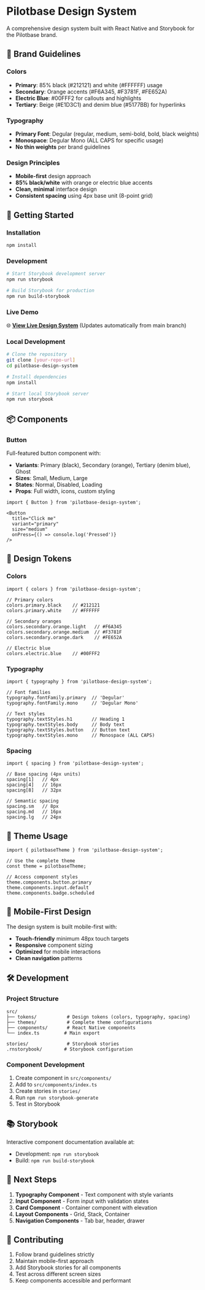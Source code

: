 # Pilotbase Design System

A comprehensive design system built with React Native and Storybook for the Pilotbase brand.

## 🎨 Brand Guidelines

### Colors
- **Primary**: 85% black (#212121) and white (#FFFFFF) usage
- **Secondary**: Orange accents (#F6A345, #F3781F, #FE652A) 
- **Electric Blue**: #00FFF2 for callouts and highlights
- **Tertiary**: Beige (#E1D3C1) and denim blue (#5177BB) for hyperlinks

### Typography
- **Primary Font**: Degular (regular, medium, semi-bold, bold, black weights)
- **Monospace**: Degular Mono (ALL CAPS for specific usage)
- **No thin weights** per brand guidelines

### Design Principles
- **Mobile-first** design approach
- **85% black/white** with orange or electric blue accents
- **Clean, minimal** interface design
- **Consistent spacing** using 4px base unit (8-point grid)

## 🚀 Getting Started

### Installation
```bash
npm install
```

### Development
```bash
# Start Storybook development server
npm run storybook

# Build Storybook for production
npm run build-storybook
```

### Live Demo
🌐 **[View Live Design System](https://pilotbase-design-system.vercel.app)** (Updates automatically from main branch)

### Local Development
```bash
# Clone the repository
git clone [your-repo-url]
cd pilotbase-design-system

# Install dependencies
npm install

# Start local Storybook server
npm run storybook
```

## 📦 Components

### Button
Full-featured button component with:
- **Variants**: Primary (black), Secondary (orange), Tertiary (denim blue), Ghost
- **Sizes**: Small, Medium, Large
- **States**: Normal, Disabled, Loading
- **Props**: Full width, icons, custom styling

```tsx
import { Button } from 'pilotbase-design-system';

<Button 
  title="Click me" 
  variant="primary" 
  size="medium" 
  onPress={() => console.log('Pressed')} 
/>
```

## 🎯 Design Tokens

### Colors
```tsx
import { colors } from 'pilotbase-design-system';

// Primary colors
colors.primary.black    // #212121
colors.primary.white    // #FFFFFF

// Secondary oranges
colors.secondary.orange.light   // #F6A345
colors.secondary.orange.medium  // #F3781F
colors.secondary.orange.dark    // #FE652A

// Electric blue
colors.electric.blue    // #00FFF2
```

### Typography
```tsx
import { typography } from 'pilotbase-design-system';

// Font families
typography.fontFamily.primary  // 'Degular'
typography.fontFamily.mono     // 'Degular Mono'

// Text styles
typography.textStyles.h1       // Heading 1
typography.textStyles.body     // Body text
typography.textStyles.button   // Button text
typography.textStyles.mono     // Monospace (ALL CAPS)
```

### Spacing
```tsx
import { spacing } from 'pilotbase-design-system';

// Base spacing (4px units)
spacing[1]   // 4px
spacing[4]   // 16px
spacing[8]   // 32px

// Semantic spacing
spacing.sm   // 8px
spacing.md   // 16px
spacing.lg   // 24px
```

## 🎨 Theme Usage

```tsx
import { pilotbaseTheme } from 'pilotbase-design-system';

// Use the complete theme
const theme = pilotbaseTheme;

// Access component styles
theme.components.button.primary
theme.components.input.default
theme.components.badge.scheduled
```

## 📱 Mobile-First Design

The design system is built mobile-first with:
- **Touch-friendly** minimum 48px touch targets
- **Responsive** component sizing
- **Optimized** for mobile interactions
- **Clean navigation** patterns

## 🛠 Development

### Project Structure
```
src/
├── tokens/           # Design tokens (colors, typography, spacing)
├── themes/           # Complete theme configurations
├── components/       # React Native components
└── index.ts         # Main export

stories/              # Storybook stories
.rnstorybook/        # Storybook configuration
```

### Component Development
1. Create component in `src/components/`
2. Add to `src/components/index.ts`
3. Create stories in `stories/`
4. Run `npm run storybook-generate`
5. Test in Storybook

## 📚 Storybook

Interactive component documentation available at:
- Development: `npm run storybook`
- Build: `npm run build-storybook`

## 🎯 Next Steps

1. **Typography Component** - Text component with style variants
2. **Input Component** - Form input with validation states  
3. **Card Component** - Container component with elevation
4. **Layout Components** - Grid, Stack, Container
5. **Navigation Components** - Tab bar, header, drawer

## 🤝 Contributing

1. Follow brand guidelines strictly
2. Maintain mobile-first approach
3. Add Storybook stories for all components
4. Test across different screen sizes
5. Keep components accessible and performant
